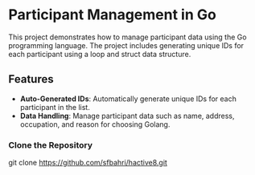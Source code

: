 # Participant Management in Go

This project demonstrates how to manage participant data using the Go programming language. The project includes generating unique IDs for each participant using a loop and struct data structure.

## Features

- **Auto-Generated IDs**: Automatically generate unique IDs for each participant in the list.
- **Data Handling**: Manage participant data such as name, address, occupation, and reason for choosing Golang.

### Clone the Repository

git clone https://github.com/sfbahri/hactive8.git
